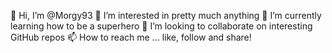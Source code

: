 👋 Hi, I’m @Morgy93
👀 I’m interested in pretty much anything
🌱 I’m currently learning how to be a superhero
💞️ I’m looking to collaborate on interesting GitHub repos
📫 How to reach me ... like, follow and share!

<!---
Morgy93/Morgy93 is a ✨ special ✨ repository because its `README.md` (this file) appears on your GitHub profile.
You can click the Preview link to take a look at your changes.
--->
